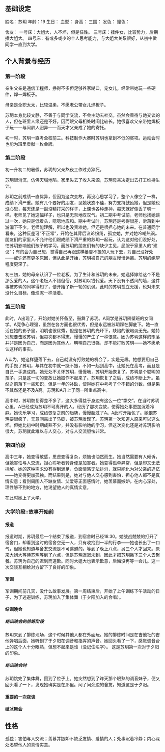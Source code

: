 
## 基础设定

姓名：苏玥
年龄：19
生日：
血型：
身高：
三围：
发色：
瞳色：

舍友：
	一号床：大姐大，人不坏，但是任性。
	三号床：挂件女，比较势力，后期捧大姐大。
	四号床：有或多或少的个人思考能力，与大姐大关系很好，从初中做同学一直到大学。

## 个人背景与经历

### 第一阶段

亲生父亲是通信工程师，挣得不多但足够养家糊口，宠女儿，经常带她玩一些硬件，焊一焊板子。

母亲是全职太太，比较温柔，不愿老公带女儿焊板子。

苏玥本身比较文静，不善于与同学交流，不会主动去社交。虽然会善待与她交谈的人，但在班里人缘还是不好。因而跟父母相处时间比较长。她很喜欢父亲带她焊板子玩——与同龄人迥异——而天才父亲成了她的寄托。

初一时，苏玥一直考全校前三。科技制作大赛时苏玥也拿到不低的奖项。运动会时也能为班里贡献一枚金牌。



### 第二阶段

初一升初二的暑假，苏玥的父亲熬夜工作过劳猝死。

苏玥很消沉，仿佛天塌地陷。家里失去了收入来源，苏玥母亲决定出去打工维持生计。

苏玥之前成绩一直优异，但因为这次变故，再没心思学习了，整个人像空了一样，成绩下滑严重。她有几个要好的朋友，见她状态不佳，努力支持鼓励她，但是她也没心思，每天还是一副没精打采的样子，上课也各种走神，每天就好像丢了魂一样。老师见了她这幅样子，也只是无奈地叹叹气。初二期中考试前，老师也找她谈过一次，她只是低着头，嗯嗯地应和。期中考试时，苏玥还是考得很差，滑落到中游偏下不少。老师能理解，所以也没责难她，但还是很担心她的未来。在普通同学看来，这种反差可“不正常”，开始在其背后议论纷纷，孤立她，并对她冷嘲热讽。朋友们的家里人不允许他们跟成绩下滑严重的苏玥一起玩，认为这对他们没好处，怕苏玥影响他们孩子的学习。而苏玥的朋友们有的缺少主见，屈服于家里人的“建议”；有的会为自己想，觉得自己再跟这样萎靡不振的人玩下去，对自己没好处——或许还有更多原因，但从此是开始，苏玥被自己的朋友慢慢远离。苏玥的绝望程度更深了。

初三初，她的母亲认识了一位老板。为了生计和苏玥的未来，她选择嫁给这个不是那么爱的人。这个老板人不错但俗，对苏玥以钱代爱。天下没有不透风的墙，这件事被苏玥的同学得知了，便开始了新一轮的讥讽。此时的苏玥孤立无援，也对未来没什么目标，像烂泥一样活着。

### 第三阶段

此时，A出现了，开始对她关怀备至，鼓舞了苏玥。A同学是苏玥隔壁班的女同学。A竞争心理强，虽然在各方面也很优秀，但是永远被苏玥踩在脚底下。她一直活在她的影子里，明明也很优秀，但是在苏玥的光环下，缺陷的很暗淡无光。她特别想要击败苏玥，但每次都不得志，慢慢的产生了一种恨意。因为苏玥这样的堕落并非是因为自己，而是因为其他人。明明自己很强，却不能打败苏玥——她不愿承认这样的事实。

A认为，她这样堕落下去，自己就没有打败她的机会了，实是无趣。她想要用自己的手毁了苏玥，与其在初中就一蹶不振，不如一起到高中，让她死在高考，而且是自己一手造成的。她无处不关怀苏玥，慢慢地，苏玥开始恢复了。苏玥是个聪明的孩子，只是这一切的变故让她振作不起来了。苏玥恢复了之后，成绩不断上升。虽然之前落下一些知识，但是一年的补缺，使得她在中考考了个不错的分数，但是果不其然还是不及A高。苏玥和A升上了同一所重点高中。

高中时，苏玥恢复得差不多了，这大多得益于身边有这么一位“挚交”。在当时苏玥心里，A已经成为苏玥不可离开的人。经历了那次变故，使得她处事更加沉着冷静。她快乐学习，成绩恢复之前的趋势，慢慢超过了A。A此时开始慌了。她恨苏玥要很疯了，无意间露出了马脚，被苏玥发现了。苏玥第一次知道人原来可以这么坏。但她比初中时期成熟不少，并没有影响她的学习，但这次变化还是对苏玥影响很大。苏玥就此难以与人交心，对与人交流胆怯非常。

### 第四阶段

高中三年，她变得敏感，思虑变得复杂，烦恼也油然而生。她当然需要有人倾诉，但她害怕与人交流，担心聆听者转身便是加害者。她变得孤单异常，但是却又无法排解。她的这种需求没有得到满足，负面情感无法排消，就只能化为对父亲的追忆——她变得更加孤独。而结果则是，她对与他人交心感到害怕，担心他人都不是真情实意；看到周围人不缺友情、父爱等正面感情时，她羡慕而嫉妒。在内心深处，理性够不到的地方，她渴望他人的真情实意。

在此时她上了大学。

### 大学阶段::故事开始前

#### 报道

报道时期，苏玥最后一个结束了报道，到宿舍时已经18:30。她战战兢兢的打开了宿舍门，却看到这时的宿舍空无一人，只有收拾到一半的行李——她也长出了一口气，但她也知道与舍友交流是不可逃避的。等到了晚上八点，另三个人才回来。原来大姐大等待苏玥等到了六点，但是苏玥迟迟未到，因此才把苏玥撇下三个人去聚餐。苏玥为自己的迟到而道歉。同时大姐大也表示歉意，后悔没再等一会儿。这一次交谈互相给对方留下了良好的印象。

#### 军训

军训期间前几天，没什么故事发展。第一周结束后，开始了上午训练下午活动的日子，为了逃避训练，苏玥加入了集体舞（于夕阳加入的合唱）。

#### 结训晚会

##### 结训晚会的排练阶段

苏玥来到了排练现场，这个时候其他人都在外面玩。她的排练时间是在吉他社的吉他弹唱后面，她听到了于夕阳在调音和指挥的声音。她回头看了一下，感觉调音台上的这个人十分眼熟，但想不起来是谁（没记住名字）。
这是苏玥第一次对于夕阳的印象。

##### 结训晚会时

苏玥跳完了集体舞，回到了位子上。她突然想到了昨天那个眼熟的调音妹子，便又回头看了一下，发现她确实是在那里。问了问旁边的舍友，知道这是于夕阳。





#### 重要的一次夜谈

#### 破冰舞会







## 性格

孤独；害怕与人交流；羡慕并嫉妒不缺乏友情、爱情的人；处事沉着冷静；内心深处渴望他人的真情实意。

